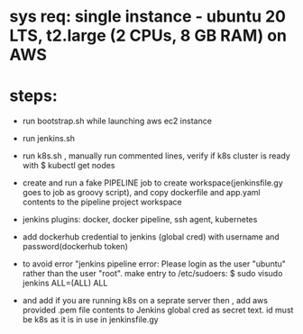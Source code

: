 # sys req: single instance - ubuntu 20 LTS, t2.large (2 CPUs, 8 GB RAM) on AWS

# steps:
-  run bootstrap.sh while launching aws ec2 instance
-  run jenkins.sh
-  run k8s.sh , manually run commented lines, verify if k8s cluster is ready with $ kubectl get nodes
-  create and run a fake PIPELINE job to create workspace(jenkinsfile.gy goes to job as groovy script), and copy dockerfile and app.yaml contents to the pipeline project workspace
-  jenkins plugins: docker, docker pipeline, ssh agent, kubernetes

-  add dockerhub credential to jenkins (global cred) with username and password(dockerhub token)

-  to avoid error "jenkins pipeline error: Please login as the user "ubuntu" rather than the user "root".
make entry to /etc/sudoers: 
$ sudo visudo
jenkins ALL=(ALL) ALL

- and add if you are running k8s on a seprate server then , add aws provided .pem file contents to Jenkins global cred as secret text. id must be k8s as it is in use in jenkinsfile.gy

